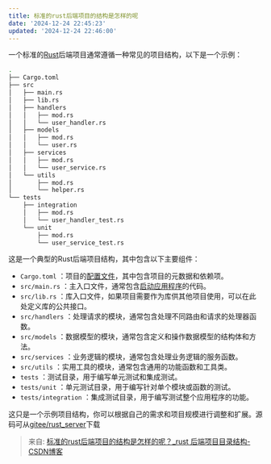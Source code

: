 ```yaml
---
title: 标准的rust后端项目的结构是怎样的呢
date: '2024-12-24 22:45:23'
updated: '2024-12-24 22:46:00'
---
```

一个标准的[Rust](https://so.csdn.net/so/search?q=Rust&spm=1001.2101.3001.7020)后端项目通常遵循一种常见的项目结构，以下是一个示例：

```bash
.
├── Cargo.toml
├── src
│   ├── main.rs
│   ├── lib.rs
│   ├── handlers
│   │   ├── mod.rs
│   │   └── user_handler.rs
│   ├── models
│   │   ├── mod.rs
│   │   └── user.rs
│   ├── services
│   │   ├── mod.rs
│   │   └── user_service.rs
│   └── utils
│       ├── mod.rs
│       └── helper.rs
└── tests
    ├── integration
    │   ├── mod.rs
    │   └── user_handler_test.rs
    └── unit
        ├── mod.rs
        └── user_service_test.rs
```

这是一个典型的Rust后端项目结构，其中包含以下主要组件：

+ `Cargo.toml` ：项目的[配置文件](https://so.csdn.net/so/search?q=%E9%85%8D%E7%BD%AE%E6%96%87%E4%BB%B6&spm=1001.2101.3001.7020)，其中包含项目的元数据和依赖项。
+ `src/main.rs` ：主入口文件，通常包含[启动应用程序](https://so.csdn.net/so/search?q=%E5%90%AF%E5%8A%A8%E5%BA%94%E7%94%A8%E7%A8%8B%E5%BA%8F&spm=1001.2101.3001.7020)的代码。
+ `src/lib.rs` ：库入口文件，如果项目需要作为库供其他项目使用，可以在此处定义库的公共接口。
+ `src/handlers` ：处理请求的模块，通常包含处理不同路由和请求的处理器函数。
+ `src/models` ：数据模型的模块，通常包含定义和操作数据模型的结构体和方法。
+ `src/services` ：业务逻辑的模块，通常包含处理业务逻辑的服务函数。
+ `src/utils` ：实用工具的模块，通常包含通用的功能函数和工具类。
+ `tests` ：测试目录，用于编写单元测试和集成测试。
+ `tests/unit` ：单元测试目录，用于编写针对单个模块或函数的测试。
+ `tests/integration` ：集成测试目录，用于编写测试整个应用程序的功能。

这只是一个示例项目结构，你可以根据自己的需求和项目规模进行调整和扩展。源码可从[gitee/rust_server](https://gitee.com/wide_vision/rust_server)下载  


> 来自: [标准的rust后端项目的结构是怎样的呢？_rust 后端项目目录结构-CSDN博客](https://blog.csdn.net/u013769320/article/details/132218688)
>

